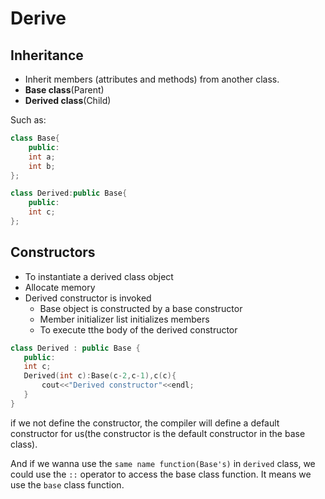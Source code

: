 # Derive
## Inheritance
- Inherit members (attributes and methods) from another class.
- **Base class**(Parent)
- **Derived class**(Child)

Such as:
```cpp
class Base{
    public:
    int a;
    int b;
};

class Derived:public Base{
    public:
    int c;
};
```

## Constructors
- To instantiate a derived class object
- Allocate memory
- Derived constructor is invoked
    - Base object is constructed by a base constructor
    - Member initializer list initializes members
    - To execute tthe body of the derived constructor
```cpp
class Derived : public Base {
   public:
   int c;
   Derived(int c):Base(c-2,c-1),c(c){
       cout<<"Derived constructor"<<endl;
   } 
}
```
if we not define the constructor, the compiler will define a default constructor for us(the constructor is the default constructor in the base class).

And if we wanna use the `same name function(Base's)` in `derived` class, we could use the `::` operator to access the base class function. It means we use the `base` class function.